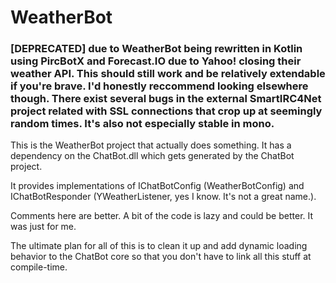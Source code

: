 # WeatherBot
### [DEPRECATED] due to WeatherBot being rewritten in Kotlin using PircBotX and Forecast.IO due to Yahoo! closing their weather API. This should still work and be relatively extendable if you're brave. I'd honestly reccommend looking elsewhere though. There exist several bugs in the external SmartIRC4Net project related with SSL connections that crop up at seemingly random times. It's also not especially stable in mono.
This is the WeatherBot project that actually does something.
It has a dependency on the ChatBot.dll which gets generated by the ChatBot project.

It provides implementations of IChatBotConfig (WeatherBotConfig) and IChatBotResponder (YWeatherListener, yes I know. It's not a great name.).

Comments here are better. A bit of the code is lazy and could be better. It was just for me.

The ultimate plan for all of this is to clean it up and add dynamic loading behavior to the ChatBot core so that you don't have to link all this stuff at compile-time.

